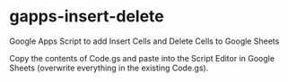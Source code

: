 gapps-insert-delete
===================

Google Apps Script to add Insert Cells and Delete Cells to Google Sheets

Copy the contents of Code.gs and paste into the Script Editor in Google Sheets (overwrite everything in the existing Code.gs).
